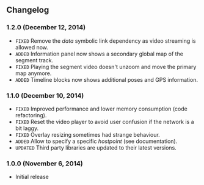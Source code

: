 
## Changelog


### 1.2.0 (December 12, 2014)

- `FIXED` Remove the _data_ symbolic link dependency as video streaming is allowed now.
- `ADDED` Information panel now shows a secondary global map of the segment track.
- `FIXED` Playing the segment video doesn't unzoom and move the primary map anymore.
- `ADDED` Timeline blocks now shows additional poses and GPS information.


### 1.1.0 (December 10, 2014)

- `FIXED` Improved performance and lower memory consumption (code refactoring).
- `FIXED` Reset the video player to avoid user confusion if the network is a bit laggy.
- `FIXED` Overlay resizing sometimes had strange behaviour.
- `ADDED` Allow to specify a specific _hostpoint_ (see documentation).
- `UPDATED` Third party libraries are updated to their latest versions.


### 1.0.0 (November 6, 2014)

- Initial release
